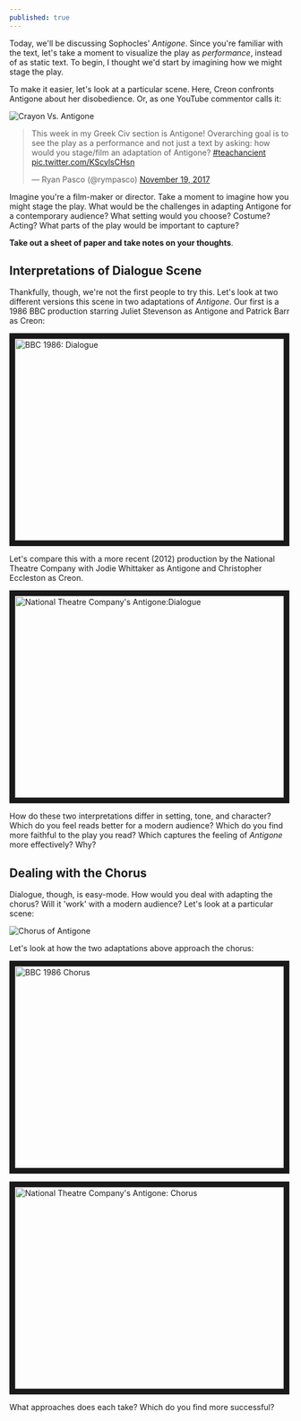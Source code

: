 ```yaml
---
published: true
---
```


Today, we'll be discussing Sophocles' *Antigone*. Since you're familiar with the text, let's take a moment to visualize the play as *performance*, instead of as static text. To begin, I thought we'd start by imagining how we might stage the play. 

To make it easier, let's look at a particular scene. Here, Creon confronts Antigone about her disobedience. Or, as one YouTube commentor calls it: 

![Crayon Vs. Antigone](https://rympasco.github.io/images/crayonantigone.png)

<blockquote class="twitter-tweet" data-lang="en"><p lang="en" dir="ltr">This week in my Greek Civ section is Antigone! Overarching goal is to see the play as a performance and not just a text by asking: how would you stage/film an adaptation of Antigone? <a href="https://twitter.com/hashtag/teachancient?src=hash&amp;ref_src=twsrc%5Etfw">#teachancient</a> <a href="https://t.co/KScylsCHsn">pic.twitter.com/KScylsCHsn</a></p>&mdash; Ryan Pasco (@rympasco) <a href="https://twitter.com/rympasco/status/932113997595279360?ref_src=twsrc%5Etfw">November 19, 2017</a></blockquote>
<script async src="https://platform.twitter.com/widgets.js" charset="utf-8"></script>

Imagine you're a film-maker or director. Take a moment to imagine how you might stage the play. What would be the challenges in adapting Antigone for a contemporary audience? What setting would you choose? Costume? Acting? What parts of the play would be important to capture?

**Take out a sheet of paper and take notes on your thoughts**.

## Interpretations of Dialogue Scene

Thankfully, though, we're not the first people to try this. Let's look at two different versions this scene in two adaptations of *Antigone*. Our first is a 1986 BBC production starring Juliet Stevenson as Antigone and Patrick Barr as Creon:

<a href="http://www.youtube.com/watch?feature=player_embedded&v=GR_WwA0arWM&t=19s
" target="_blank"><img src="http://img.youtube.com/vi/GR_WwA0arWM/0.jpg" 
alt="BBC 1986: Dialogue" width="480" height="360" border="10" /></a>

Let's compare this with a more recent (2012) production by the National Theatre Company with Jodie Whittaker as Antigone and Christopher Eccleston as Creon.

<a href="http://www.youtube.com/watch?feature=player_embedded&v=DgsYfRPmNDs
" target="_blank"><img src="http://img.youtube.com/vi/DgsYfRPmNDs/0.jpg" 
alt="National Theatre Company's Antigone:Dialogue" width="480" height="360" border="10" /></a>

How do these two interpretations differ in setting, tone, and character? Which do you feel reads better for a modern audience? Which do you find more faithful to the play you read? Which captures the feeling of *Antigone* more effectively? Why?

## Dealing with the Chorus
Dialogue, though, is easy-mode. How would you deal with adapting the chorus? Will it 'work' with a modern audience? Let's look at a particular scene: 

![Chorus of Antigone](https://rympasco.github.io/images/antigoneparodos.png)

Let's look at how the two adaptations above approach the chorus:

<a href="http://www.youtube.com/watch?feature=player_embedded&v=0T7oRQqnFzA
" target="_blank"><img src="http://img.youtube.com/vi/0T7oRQqnFzA/0.jpg" 
alt="BBC 1986 Chorus" width="480" height="360" border="10" /></a>

<a href="http://www.youtube.com/watch?feature=player_embedded&v=quLkooLxsO4
" target="_blank"><img src="http://img.youtube.com/vi/quLkooLxsO4/0.jpg" 
alt="National Theatre Company's Antigone: Chorus" width="480" height="360" border="10" /></a>

What approaches does each take? Which do you find more successful?




